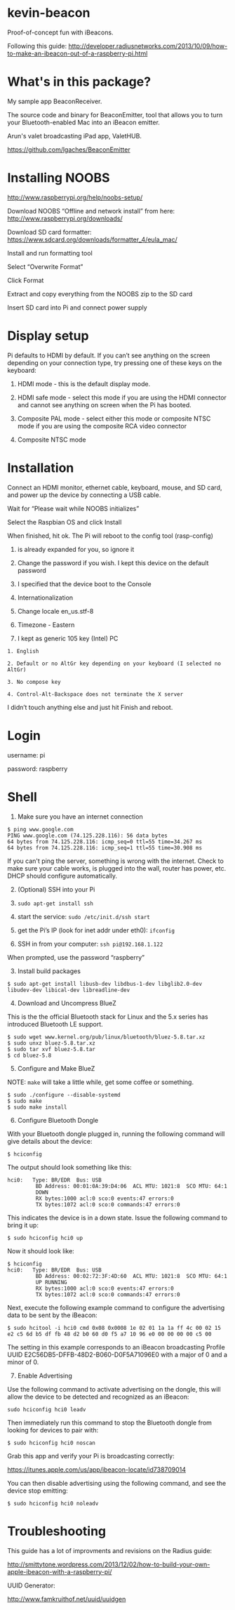 kevin-beacon
============

Proof-of-concept fun with iBeacons.

Following this guide:
http://developer.radiusnetworks.com/2013/10/09/how-to-make-an-ibeacon-out-of-a-raspberry-pi.html

What's in this package?
=======================
My sample app BeaconReceiver.

The source code and binary for BeaconEmitter, tool that allows you to turn your Bluetooth-enabled Mac into an iBeacon emitter.

Arun's valet broadcasting iPad app, ValetHUB.

https://github.com/lgaches/BeaconEmitter

Installing NOOBS
================
http://www.raspberrypi.org/help/noobs-setup/

Download NOOBS “Offline and network install” from here: http://www.raspberrypi.org/downloads/

Download SD card formatter: https://www.sdcard.org/downloads/formatter_4/eula_mac/

Install and run formatting tool

Select “Overwrite Format”

Click Format

Extract and copy everything from the NOOBS zip to the SD card 

Insert SD card into Pi and connect power supply

Display setup
=============
Pi defaults to HDMI by default.  If you can’t see anything on the screen depending on your connection type, try pressing one of these keys on the keyboard:

1. HDMI mode -­ this is the default display mode.

2. HDMI safe mode - select this mode if you are using the HDMI connector and cannot see anything on screen when the Pi has booted.

3. Composite PAL mode -­ select either this mode or composite NTSC mode if you are using the composite RCA video connector

4. Composite NTSC mode

Installation
============
Connect an HDMI monitor, ethernet cable, keyboard, mouse, and SD card, and power up the device by connecting a USB cable.

Wait for “Please wait while NOOBS initializes”

Select the Raspbian OS and click Install

When finished, hit ok.  The Pi will reboot to the config tool (rasp-config)

1. is already expanded for you, so ignore it

2. Change the password if you wish.  I kept this device on the default password

3. I specified that the device boot to the Console

4. Internationalization

  1. Change locale en_us.stf-8

  2. Timezone - Eastern

  3. I kept as generic 105 key (Intel) PC

    1. English

    2. Default or no AltGr key depending on your keyboard (I selected no AltGr)

    3. No compose key

    4. Control-Alt-Backspace does not terminate the X server

I didn’t touch anything else and just hit Finish and reboot.

Login
=====
username: pi

password: raspberry

Shell
=====
1. Make sure you have an internet connection

```
$ ping www.google.com
PING www.google.com (74.125.228.116): 56 data bytes
64 bytes from 74.125.228.116: icmp_seq=0 ttl=55 time=34.267 ms
64 bytes from 74.125.228.116: icmp_seq=1 ttl=55 time=30.908 ms
```

If you can't ping the server, something is wrong with the internet.  Check to make sure your cable works, is plugged into the wall, router has power, etc.  DHCP should configure automatically.

2. (Optional) SSH into your Pi

  1. ```sudo apt-get install ssh```
  2. start the service: ```sudo /etc/init.d/ssh start```
  3. get the Pi’s IP (look for inet addr under eth0): ```ifconfig```
  4. SSH in from your computer: ```ssh pi@192.168.1.122```

When prompted, use the password “raspberry”

3. Install build packages

```$ sudo apt-get install libusb-dev libdbus-1-dev libglib2.0-dev libudev-dev libical-dev libreadline-dev```

4. Download and Uncompress BlueZ

This is the the official Bluetooth stack for Linux and the 5.x series has introduced Bluetooth LE support.

```
$ sudo wget www.kernel.org/pub/linux/bluetooth/bluez-5.8.tar.xz
$ sudo unxz bluez-5.8.tar.xz
$ sudo tar xvf bluez-5.8.tar
$ cd bluez-5.8
```

5. Configure and Make BlueZ

NOTE: ```make``` will take a little while, get some coffee or something.

```
$ sudo ./configure --disable-systemd
$ sudo make
$ sudo make install
```

6. Configure Bluetooth Dongle

With your Bluetooth dongle plugged in, running the following command will give details about the device:

```$ hciconfig```

The output should look something like this:

```
hci0:   Type: BR/EDR  Bus: USB
         BD Address: 00:01:0A:39:D4:06  ACL MTU: 1021:8  SCO MTU: 64:1
         DOWN
         RX bytes:1000 acl:0 sco:0 events:47 errors:0
         TX bytes:1072 acl:0 sco:0 commands:47 errors:0
```
This indicates the device is in a down state. Issue the following command to bring it up:

```$ sudo hciconfig hci0 up```

Now it should look like:

```
$ hciconfig
hci0:   Type: BR/EDR  Bus: USB
         BD Address: 00:02:72:3F:4D:60  ACL MTU: 1021:8  SCO MTU: 64:1
         UP RUNNING
         RX bytes:1000 acl:0 sco:0 events:47 errors:0
         TX bytes:1072 acl:0 sco:0 commands:47 errors:0
```

Next, execute the following example command to configure the advertising data to be sent by the iBeacon:

```
$ sudo hcitool -i hci0 cmd 0x08 0x0008 1e 02 01 1a 1a ff 4c 00 02 15 e2 c5 6d b5 df fb 48 d2 b0 60 d0 f5 a7 10 96 e0 00 00 00 00 c5 00
```

The setting in this example corresponds to an iBeacon broadcasting Profile UUID E2C56DB5-DFFB-48D2-B060-D0F5A71096E0 with a major of 0 and a minor of 0.

7. Enable Advertising

Use the following command to activate advertising on the dongle, this will allow the device to be detected and recognized as an iBeacon:

```
sudo hciconfig hci0 leadv
```

Then immediately run this command to stop the Bluetooth dongle from looking for devices to pair with:
```
$ sudo hciconfig hci0 noscan
```

Grab this app and verify your Pi is broadcasting correctly:

https://itunes.apple.com/us/app/ibeacon-locate/id738709014

You can then disable advertising using the following command, and see the device stop emitting:

```
$ sudo hciconfig hci0 noleadv
```

Troubleshooting
===============
This guide has a lot of improvments and revisions on the Radius guide:

http://smittytone.wordpress.com/2013/12/02/how-to-build-your-own-apple-ibeacon-with-a-raspberry-pi/

UUID Generator:

http://www.famkruithof.net/uuid/uuidgen
